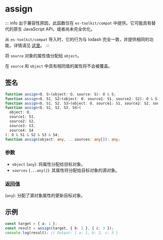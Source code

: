 # assign

::: info
出于兼容性原因，此函数仅在 `es-toolkit/compat` 中提供。它可能具有替代的原生 JavaScript API，或者尚未完全优化。

从 `es-toolkit/compat` 导入时，它的行为与 lodash 完全一致，并提供相同的功能，详情请见 [这里](../../../compatibility.md)。
:::

将 `source` 对象的属性值分配给 `object`。

在 `source` 和 `object` 中具有相同值的属性将不会被覆盖。

## 签名

```typescript
function assign<O, S>(object: O, source: S): O & S;
function assign<O, S1, S2>(object: O, source1: S1, source2: S2): O & S1 & S2;
function assign<O, S1, S2, S3>(object: O, source1: S1, source2: S2, source3: S3): O & S1 & S2 & S3;
function assign<O, S1, S2, S3, S4>(
  object: O,
  source1: S1,
  source2: S2,
  source3: S3,
  source4: S4
): O & S1 & S2 & S3 & S4;
function assign(object: any, ...sources: any[]): any;
```

### 参数

- `object` (`any`): 将属性分配给目标对象。
- `sources` (`...any[]`): 其属性将分配给目标对象的源对象。

### 返回值

(`any`): 分配了源对象属性的更新目标对象。

## 示例

```typescript
const target = { a: 1 };
const result = assign(target, { b: 2 }, { c: 3 });
console.log(result); // Output: { a: 1, b: 2, c: 3 }
```
